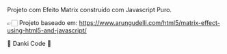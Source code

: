 Projeto com Efeito Matrix construído com Javascript Puro.

👉🏻 Projeto baseado em: https://www.arungudelli.com/html5/matrix-effect-using-html5-and-javascript/

💜 Danki Code 💜
